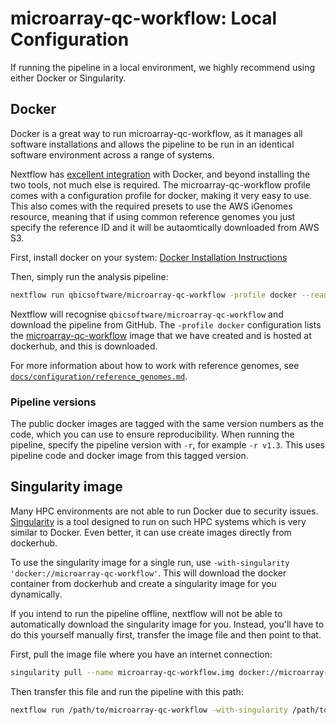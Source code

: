 # microarray-qc-workflow: Local Configuration

If running the pipeline in a local environment, we highly recommend using either Docker or Singularity.

## Docker
Docker is a great way to run microarray-qc-workflow, as it manages all software installations and allows the pipeline to be run in an identical software environment across a range of systems.

Nextflow has [excellent integration](https://www.nextflow.io/docs/latest/docker.html) with Docker, and beyond installing the two tools, not much else is required. The microarray-qc-workflow profile comes with a configuration profile for docker, making it very easy to use. This also comes with the required presets to use the AWS iGenomes resource, meaning that if using common reference genomes you just specify the reference ID and it will be autaomtically downloaded from AWS S3.

First, install docker on your system: [Docker Installation Instructions](https://docs.docker.com/engine/installation/)

Then, simply run the analysis pipeline:
```bash
nextflow run qbicsoftware/microarray-qc-workflow -profile docker --reads '<path to your reads>'
```

Nextflow will recognise `qbicsoftware/microarray-qc-workflow` and download the pipeline from GitHub. The `-profile docker` configuration lists the [microarray-qc-workflow](https://hub.docker.com/r/microarray-qc-workflow/) image that we have created and is hosted at dockerhub, and this is downloaded.

For more information about how to work with reference genomes, see [`docs/configuration/reference_genomes.md`](docs/configuration/reference_genomes.md).

### Pipeline versions
The public docker images are tagged with the same version numbers as the code, which you can use to ensure reproducibility. When running the pipeline, specify the pipeline version with `-r`, for example `-r v1.3`. This uses pipeline code and docker image from this tagged version.


## Singularity image
Many HPC environments are not able to run Docker due to security issues. [Singularity](http://singularity.lbl.gov/) is a tool designed to run on such HPC systems which is very similar to Docker. Even better, it can use create images directly from dockerhub.

To use the singularity image for a single run, use `-with-singularity 'docker://microarray-qc-workflow'`. This will download the docker container from dockerhub and create a singularity image for you dynamically.

If you intend to run the pipeline offline, nextflow will not be able to automatically download the singularity image for you. Instead, you'll have to do this yourself manually first, transfer the image file and then point to that.

First, pull the image file where you have an internet connection:

```bash
singularity pull --name microarray-qc-workflow.img docker://microarray-qc-workflow
```

Then transfer this file and run the pipeline with this path:

```bash
nextflow run /path/to/microarray-qc-workflow -with-singularity /path/to/microarray-qc-workflow.img
```
